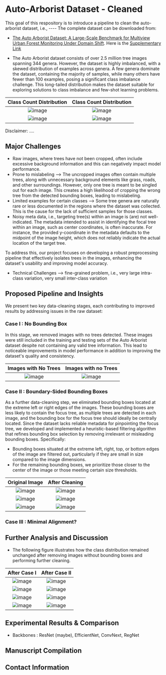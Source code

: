 # Auto-Arborist Dataset - Cleaned
This goal of this respository is to introduce a pipeline to clean the auto-arborist dataset, i.e., ----
The complete dataset can be downloaded from:
- [The Auto Arborist Dataset: A Large-Scale Benchmark for Multiview Urban
Forest Monitoring Under Domain Shift](https://openaccess.thecvf.com/content/CVPR2022/papers/Beery_The_Auto_Arborist_Dataset_A_Large-Scale_Benchmark_for_Multiview_Urban_CVPR_2022_paper.pdf). Here is the [Supplementary Link](https://openaccess.thecvf.com/content/CVPR2022/supplemental/Beery_The_Auto_Arborist_CVPR_2022_supplemental.pdf)

- The Auto Arborist dataset consists of over 2.5 million tree images spanning 344 genera. However, the dataset is highly imbalanced, with a skewed distribution of examples across genera. A few genera dominate the dataset, containing the majority of samples, while many others have fewer than 100 examples, posing a significant class imbalance challenge. This long-tailed distribution makes the dataset suitable for exploring solutions to class imbalance and few-shot learning problems.

Class Count Distribution   |  Class Count Distribution
:-------------------------:|:-------------------------:
![image](https://github.com/kalebmes/auto-arborist-cleaned/blob/main/class_distribution_plots/boulder-001_class_distribution.png) |  ![image](https://github.com/kalebmes/auto-arborist-cleaned/blob/main/class_distribution_plots/calgary-001_class_distribution.png)
![image](https://github.com/kalebmes/auto-arborist-cleaned/blob/main/class_distribution_plots/edmonton-001_class_distribution.png) |  ![image](https://github.com/kalebmes/auto-arborist-cleaned/blob/main/class_distribution_plots/sioux_falls-001_class_distribution.png)

Disclaimer: ....

## Major Challenges 
- Raw images, where trees have not been cropped, often include excessive background information and this can negatively impact model performance. 
- Prone to mislabeling --> The uncropped images often contain multiple trees, along with unnecessary background elements like grass, roads, and other surroundings. However, only one tree is meant to be singled out for each image. This creates a high likelihood of cropping the wrong tree from the detected bounding boxes, leading to mislabeling.
- Limited examples for certain classes --> Some tree genera are naturally rare or less documented in the regions where the dataset was collected. This is the cause for the lack of sufficient samples for those classes.
- Noisy meta data, i.e., targeting tree(s) within an image is (are) not well-indicated. The metadata intended to assist in identifying the focal tree within an image, such as center coordinates, is often inaccurate. For instance, the provided y-coordinate in the metadata defaults to the midpoint of the image height, which does not reliably indicate the actual location of the target tree.

To address this, our project focuses on developing a robust preprocessing pipeline that effectively isolates trees in the images, enhancing the dataset's usability and improving model accuracy.

- Technical Challenges --> fine-grained problem, i.e., very large intra-class variation, very small inter-class variation 
  
## Proposed Pipeline and Insights

We present two key data-cleaning stages, each contributing to improved results by addressing issues in the raw dataset:

### Case I   : No Bounding Box
In this stage, we removed images with no trees detected. These images were still included in the training and testing sets of the Auto Arborist dataset despite not containing any valid tree information. This lead to noticeable improvements in model performance in addition to improving the dataset's quality and consistency.

Images with No Trees   |  Images with no Trees
:-------------------------:|:-------------------------:
![image](https://github.com/kalebmes/auto-arborist-cleaned/blob/main/sample_images/tree_1680078374270988337_streetlevel_fraxinus_image_detected.jpeg) |  ![image](https://github.com/kalebmes/auto-arborist-cleaned/blob/main/sample_images/tree_6773050066674462020_streetlevel_ulmus_image_detected.jpeg)

### Case II  : Boundary-Sided Bounding Boxes
As a further data-cleaning step, we eliminated bounding boxes located at the extreme left or right edges of the images. These bounding boxes are less likely to contain the focus tree, as multiple trees are detected in each image, and the bounding box for the focus tree should ideally be centrally located. Since the dataset lacks reliable metadata for pinpointing the focus tree, we developed and implemented a heuristic-based filtering algorithm that refines bounding box selection by removing irrelevant or misleading bounding boxes. Specifically:

* Bounding boxes situated at the extreme left, right, top, or bottom edges of the image are filtered out, particularly if they are small in size compared to the image dimensions.
* For the remaining bounding boxes, we prioritize those closer to the center of the image or those meeting certain size thresholds.

Original Image   |  After Cleaning
:-------------------------:|:-------------------------:
![image](https://github.com/kalebmes/auto-arborist-cleaned/blob/main/sample_images/tree_507004779690687407_streetlevel_acer_image_detected.jpeg) |  ![image](https://github.com/kalebmes/auto-arborist-cleaned/blob/main/sample_images/tree_507004779690687407_streetlevel_acer_image_cropped_tol_0.1_eps_0.1_pad_0_veryclean.jpeg)
![image](https://github.com/kalebmes/auto-arborist-cleaned/blob/main/sample_images/tree_5543557140494082615_streetlevel_acer_image_detected.jpeg) |  ![image](https://github.com/kalebmes/auto-arborist-cleaned/blob/main/sample_images/tree_5543557140494082615_streetlevel_acer_image_cropped_tol_0.1_eps_0.1_pad_0_veryclean.jpeg)
![image](https://github.com/kalebmes/auto-arborist-cleaned/blob/main/sample_images/tree_3863005484099170008_streetlevel_acer_image_detected.jpeg) |  ![image](https://github.com/kalebmes/auto-arborist-cleaned/blob/main/sample_images/tree_3863005484099170008_streetlevel_acer_image_cropped_tol_0.1_eps_0.1_pad_0_veryclean.jpeg)

### Case III : Minimal Alignment? 

## Further Analysis and Discussion
- The following figure illustrates how the class distribution remained unchanged after removing images without bounding boxes and performing further cleaning.

After Case I   |  After Case II
:-------------------------:|:-------------------------:
![image](https://github.com/kalebmes/auto-arborist-cleaned/blob/main/class_distribution_plots/denver-001_class_distribution.png) |  ![image](https://github.com/kalebmes/auto-arborist-cleaned/blob/main/class_distribution_plots/denver-001_processed_class_distribution.png)
![image](https://github.com/kalebmes/auto-arborist-cleaned/blob/main/class_distribution_plots/calgary-001_class_distribution.png) |  ![image](https://github.com/kalebmes/auto-arborist-cleaned/blob/main/class_distribution_plots/calgary-001_processed_class_distribution.png)
![image](https://github.com/kalebmes/auto-arborist-cleaned/blob/main/class_distribution_plots/edmonton-001_class_distribution.png) |  ![image](https://github.com/kalebmes/auto-arborist-cleaned/blob/main/class_distribution_plots/edmonton-001_processed_class_distribution.png)
![image](https://github.com/kalebmes/auto-arborist-cleaned/blob/main/class_distribution_plots/sioux_falls-001_class_distribution.png) |  ![image](https://github.com/kalebmes/auto-arborist-cleaned/blob/main/class_distribution_plots/sioux_falls-001_processed_class_distribution.png)

## Experimental Results & Comparison
- Backbones : ResNet (maybe), EfficientNet, ConvNext, RegNet

## Manuscript Compilation

## Contact Information 


